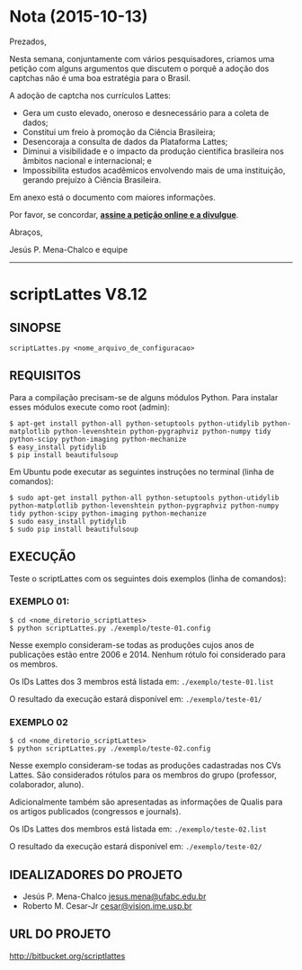 # Nota (2015-10-13)

Prezados,

Nesta semana, conjuntamente com vários pesquisadores, criamos uma petição com alguns argumentos que discutem o porquê a adoção dos captchas não é uma boa estratégia para o Brasil.

A adoção de captcha nos currículos Lattes:
- Gera um custo elevado, oneroso e desnecessário para a coleta de dados;
- Constitui um freio à promoção da Ciência Brasileira;
- Desencoraja a consulta de dados da Plataforma Lattes;
- Diminui a visibilidade e o impacto da produção científica brasileira nos âmbitos nacional e internacional; e
- Impossibilita estudos acadêmicos envolvendo mais de uma instituição, gerando prejuízo à Ciência Brasileira.

Em anexo está o documento com maiores informações.

Por favor, se concordar, **[assine a petição online e a divulgue](https://www.change.org/p/presid%C3%AAncia-do-cnpq-conselho-nacional-de-desenvolvimento-cient%C3%ADfico-e-tecnol%C3%B3gico-cnpq-peti%C3%A7%C3%A3o-para-a-retirada-dos-captchas-dos-curr%C3%ADculos-da-plataforma-lattes)**.

Abraços,

Jesús P. Mena-Chalco e equipe


---

# scriptLattes V8.12

## SINOPSE

`scriptLattes.py <nome_arquivo_de_configuracao>`


## REQUISITOS

Para a compilação precisam-se de alguns módulos Python. Para instalar esses módulos execute como root (admin):
```
$ apt-get install python-all python-setuptools python-utidylib python-matplotlib python-levenshtein python-pygraphviz python-numpy tidy python-scipy python-imaging python-mechanize
$ easy_install pytidylib
$ pip install beautifulsoup
```	

Em Ubuntu pode executar as seguintes instruções no terminal (linha de comandos):
```
$ sudo apt-get install python-all python-setuptools python-utidylib python-matplotlib python-levenshtein python-pygraphviz python-numpy tidy python-scipy python-imaging python-mechanize
$ sudo easy_install pytidylib
$ sudo pip install beautifulsoup
```

## EXECUÇÃO

Teste o scriptLattes com os seguintes dois exemplos (linha de comandos):

### EXEMPLO 01:

```
$ cd <nome_diretorio_scriptLattes>
$ python scriptLattes.py ./exemplo/teste-01.config
```

Nesse exemplo consideram-se todas as produções cujos anos de publicações estão entre 2006 e 2014. Nenhum rótulo foi considerado para os membros. 
	
Os IDs Lattes dos 3 membros está listada em: `./exemplo/teste-01.list`

O resultado da execução estará disponível em: `./exemplo/teste-01/`

### EXEMPLO 02

```
$ cd <nome_diretorio_scriptLattes>
$ python scriptLattes.py ./exemplo/teste-02.config
```

Nesse exemplo consideram-se todas as produções cadastradas nos CVs Lattes. São considerados rótulos para os membros do grupo (professor, colaborador, aluno).

Adicionalmente também são apresentadas as informações de Qualis para os artigos publicados (congressos e journals).

Os IDs Lattes dos membros está listada em: `./exemplo/teste-02.list`

O resultado da execução estará disponível em: `./exemplo/teste-02/`


## IDEALIZADORES DO PROJETO

* Jesús P. Mena-Chalco <jesus.mena@ufabc.edu.br>
* Roberto M. Cesar-Jr <cesar@vision.ime.usp.br>

## URL DO PROJETO

http://bitbucket.org/scriptlattes